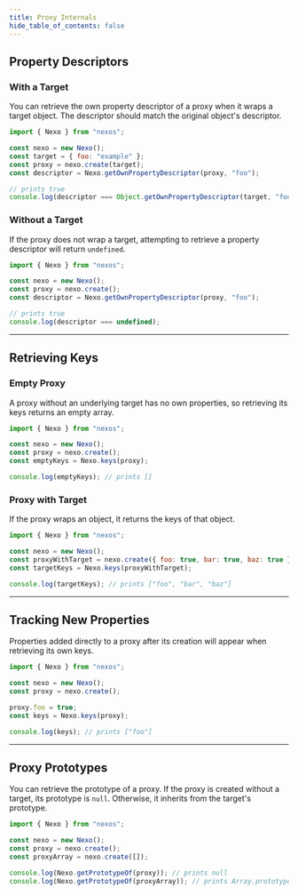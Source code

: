 ```yaml
---
title: Proxy Internals
hide_table_of_contents: false
---
```


## Property Descriptors

### With a Target

You can retrieve the own property descriptor of a proxy when it wraps a target object. The descriptor should match the original object's descriptor.

```javascript
import { Nexo } from "nexos";

const nexo = new Nexo();
const target = { foo: "example" };
const proxy = nexo.create(target);
const descriptor = Nexo.getOwnPropertyDescriptor(proxy, "foo");

// prints true
console.log(descriptor === Object.getOwnPropertyDescriptor(target, "foo"));
```

### Without a Target

If the proxy does not wrap a target, attempting to retrieve a property descriptor will return `undefined`.

```javascript
import { Nexo } from "nexos";

const nexo = new Nexo();
const proxy = nexo.create();
const descriptor = Nexo.getOwnPropertyDescriptor(proxy, "foo");

// prints true
console.log(descriptor === undefined);
```

---

## Retrieving Keys

### Empty Proxy

A proxy without an underlying target has no own properties, so retrieving its keys returns an empty array.

```javascript
import { Nexo } from "nexos";

const nexo = new Nexo();
const proxy = nexo.create();
const emptyKeys = Nexo.keys(proxy);

console.log(emptyKeys); // prints []
```

### Proxy with Target

If the proxy wraps an object, it returns the keys of that object.

```javascript
import { Nexo } from "nexos";

const nexo = new Nexo();
const proxyWithTarget = nexo.create({ foo: true, bar: true, baz: true });
const targetKeys = Nexo.keys(proxyWithTarget);

console.log(targetKeys); // prints ["foo", "bar", "baz"]
```

---

## Tracking New Properties

Properties added directly to a proxy after its creation will appear when retrieving its own keys.

```javascript
import { Nexo } from "nexos";

const nexo = new Nexo();
const proxy = nexo.create();

proxy.foo = true;
const keys = Nexo.keys(proxy);

console.log(keys); // prints ["foo"]
```

---

## Proxy Prototypes

You can retrieve the prototype of a proxy. If the proxy is created without a target, its prototype is `null`. Otherwise, it inherits from the target's prototype.

```javascript
import { Nexo } from "nexos";

const nexo = new Nexo();
const proxy = nexo.create();
const proxyArray = nexo.create([]);

console.log(Nexo.getPrototypeOf(proxy)); // prints null
console.log(Nexo.getPrototypeOf(proxyArray)); // prints Array.prototype
```
